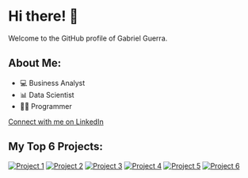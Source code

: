 # Hi there! 👋

Welcome to the GitHub profile of Gabriel Guerra.

## About Me:
- 💻 Business Analyst
- 📊 Data Scientist
- 👨‍💻 Programmer

[Connect with me on LinkedIn](https://www.linkedin.com/in/gabrieldarioguerra/)

## My Top 6 Projects:

[![Project 1](https://via.placeholder.com/150)](https://github.com/yourusername/project1)
[![Project 2](https://via.placeholder.com/150)](https://github.com/yourusername/project2)
[![Project 3](https://via.placeholder.com/150)](https://github.com/yourusername/project3)
[![Project 4](https://via.placeholder.com/150)](https://github.com/yourusername/project4)
[![Project 5](https://via.placeholder.com/150)](https://github.com/yourusername/project5)
[![Project 6](https://via.placeholder.com/150)](https://github.com/yourusername/project6)
